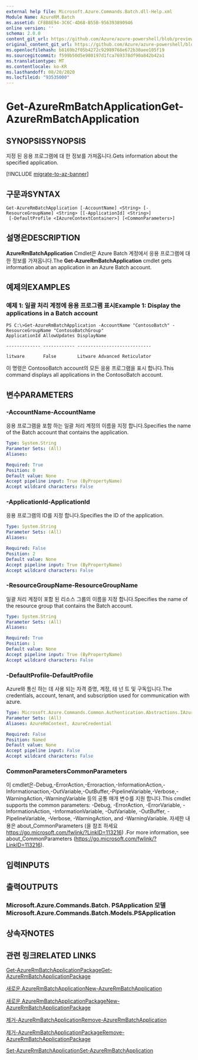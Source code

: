 ```yaml
---
external help file: Microsoft.Azure.Commands.Batch.dll-Help.xml
Module Name: AzureRM.Batch
ms.assetid: CF8B8E94-3C6C-4D68-B55B-956393890946
online version: ''
schema: 2.0.0
content_git_url: https://github.com/Azure/azure-powershell/blob/preview/src/ResourceManager/AzureBatch/Commands.Batch/help/Get-AzureRmBatchApplication.md
original_content_git_url: https://github.com/Azure/azure-powershell/blob/preview/src/ResourceManager/AzureBatch/Commands.Batch/help/Get-AzureRmBatchApplication.md
ms.openlocfilehash: b8169b2f05b4272c92989768e672b30aee105f19
ms.sourcegitcommit: f599b50d5e980197d1fca769378df90a842b42a1
ms.translationtype: MT
ms.contentlocale: ko-KR
ms.lasthandoff: 08/20/2020
ms.locfileid: "93535000"
---
```

# <span data-ttu-id="54aae-101">Get-AzureRmBatchApplication</span><span class="sxs-lookup"><span data-stu-id="54aae-101">Get-AzureRmBatchApplication</span></span>

## <span data-ttu-id="54aae-102">SYNOPSIS</span><span class="sxs-lookup"><span data-stu-id="54aae-102">SYNOPSIS</span></span>
<span data-ttu-id="54aae-103">지정 된 응용 프로그램에 대 한 정보를 가져옵니다.</span><span class="sxs-lookup"><span data-stu-id="54aae-103">Gets information about the specified application.</span></span>

[!INCLUDE [migrate-to-az-banner](../../includes/migrate-to-az-banner.md)]

## <span data-ttu-id="54aae-104">구문과</span><span class="sxs-lookup"><span data-stu-id="54aae-104">SYNTAX</span></span>

```
Get-AzureRmBatchApplication [-AccountName] <String> [-ResourceGroupName] <String> [[-ApplicationId] <String>]
 [-DefaultProfile <IAzureContextContainer>] [<CommonParameters>]
```

## <span data-ttu-id="54aae-105">설명은</span><span class="sxs-lookup"><span data-stu-id="54aae-105">DESCRIPTION</span></span>
<span data-ttu-id="54aae-106">**AzureRmBatchApplication** Cmdlet은 Azure Batch 계정에서 응용 프로그램에 대 한 정보를 가져옵니다.</span><span class="sxs-lookup"><span data-stu-id="54aae-106">The **Get-AzureRmBatchApplication** cmdlet gets information about an application in an Azure Batch account.</span></span>

## <span data-ttu-id="54aae-107">예제의</span><span class="sxs-lookup"><span data-stu-id="54aae-107">EXAMPLES</span></span>

### <span data-ttu-id="54aae-108">예제 1: 일괄 처리 계정에 응용 프로그램 표시</span><span class="sxs-lookup"><span data-stu-id="54aae-108">Example 1: Display the applications in a Batch account</span></span>
```
PS C:\>Get-AzureRmBatchApplication -AccountName "ContosoBatch" -ResourceGroupName "ContosoBatchGroup"
ApplicationId AllowUpdates DisplayName

------------- ------------ ----------------------------

litware       False        Litware Advanced Reticulator
```

<span data-ttu-id="54aae-109">이 명령은 ContosoBatch account의 모든 응용 프로그램을 표시 합니다.</span><span class="sxs-lookup"><span data-stu-id="54aae-109">This command displays all applications in the ContosoBatch account.</span></span>

## <span data-ttu-id="54aae-110">변수</span><span class="sxs-lookup"><span data-stu-id="54aae-110">PARAMETERS</span></span>

### <span data-ttu-id="54aae-111">-AccountName</span><span class="sxs-lookup"><span data-stu-id="54aae-111">-AccountName</span></span>
<span data-ttu-id="54aae-112">응용 프로그램을 포함 하는 일괄 처리 계정의 이름을 지정 합니다.</span><span class="sxs-lookup"><span data-stu-id="54aae-112">Specifies the name of the Batch account that contains the application.</span></span>

```yaml
Type: System.String
Parameter Sets: (All)
Aliases: 

Required: True
Position: 0
Default value: None
Accept pipeline input: True (ByPropertyName)
Accept wildcard characters: False
```

### <span data-ttu-id="54aae-113">-ApplicationId</span><span class="sxs-lookup"><span data-stu-id="54aae-113">-ApplicationId</span></span>
<span data-ttu-id="54aae-114">응용 프로그램의 ID를 지정 합니다.</span><span class="sxs-lookup"><span data-stu-id="54aae-114">Specifies the ID of the application.</span></span>

```yaml
Type: System.String
Parameter Sets: (All)
Aliases: 

Required: False
Position: 2
Default value: None
Accept pipeline input: True (ByPropertyName)
Accept wildcard characters: False
```

### <span data-ttu-id="54aae-115">-ResourceGroupName</span><span class="sxs-lookup"><span data-stu-id="54aae-115">-ResourceGroupName</span></span>
<span data-ttu-id="54aae-116">일괄 처리 계정이 포함 된 리소스 그룹의 이름을 지정 합니다.</span><span class="sxs-lookup"><span data-stu-id="54aae-116">Specifies the name of the resource group that contains the Batch account.</span></span>

```yaml
Type: System.String
Parameter Sets: (All)
Aliases: 

Required: True
Position: 1
Default value: None
Accept pipeline input: True (ByPropertyName)
Accept wildcard characters: False
```

### <span data-ttu-id="54aae-117">-DefaultProfile</span><span class="sxs-lookup"><span data-stu-id="54aae-117">-DefaultProfile</span></span>
<span data-ttu-id="54aae-118">Azure와 통신 하는 데 사용 되는 자격 증명, 계정, 테 넌 트 및 구독입니다.</span><span class="sxs-lookup"><span data-stu-id="54aae-118">The credentials, account, tenant, and subscription used for communication with azure.</span></span>

```yaml
Type: Microsoft.Azure.Commands.Common.Authentication.Abstractions.IAzureContextContainer
Parameter Sets: (All)
Aliases: AzureRmContext, AzureCredential

Required: False
Position: Named
Default value: None
Accept pipeline input: False
Accept wildcard characters: False
```

### <span data-ttu-id="54aae-119">CommonParameters</span><span class="sxs-lookup"><span data-stu-id="54aae-119">CommonParameters</span></span>
<span data-ttu-id="54aae-120">이 cmdlet은-Debug,-ErrorAction,-Erroraction,-InformationAction,-Informationaction,-OutVariable,-OutBuffer,-PipelineVariable,-Verbose,-WarningAction,-WarningVariable 등의 공통 매개 변수를 지원 합니다.</span><span class="sxs-lookup"><span data-stu-id="54aae-120">This cmdlet supports the common parameters: -Debug, -ErrorAction, -ErrorVariable, -InformationAction, -InformationVariable, -OutVariable, -OutBuffer, -PipelineVariable, -Verbose, -WarningAction, and -WarningVariable.</span></span> <span data-ttu-id="54aae-121">자세한 내용은 about_CommonParameters (을 참조 하세요 https://go.microsoft.com/fwlink/?LinkID=113216) .</span><span class="sxs-lookup"><span data-stu-id="54aae-121">For more information, see about_CommonParameters (https://go.microsoft.com/fwlink/?LinkID=113216).</span></span>

## <span data-ttu-id="54aae-122">입력</span><span class="sxs-lookup"><span data-stu-id="54aae-122">INPUTS</span></span>

## <span data-ttu-id="54aae-123">출력</span><span class="sxs-lookup"><span data-stu-id="54aae-123">OUTPUTS</span></span>

### <span data-ttu-id="54aae-124">Microsoft.Azure.Commands.Batch. PSApplication 모델</span><span class="sxs-lookup"><span data-stu-id="54aae-124">Microsoft.Azure.Commands.Batch.Models.PSApplication</span></span>

## <span data-ttu-id="54aae-125">상속자</span><span class="sxs-lookup"><span data-stu-id="54aae-125">NOTES</span></span>

## <span data-ttu-id="54aae-126">관련 링크</span><span class="sxs-lookup"><span data-stu-id="54aae-126">RELATED LINKS</span></span>

[<span data-ttu-id="54aae-127">Get-AzureRmBatchApplicationPackage</span><span class="sxs-lookup"><span data-stu-id="54aae-127">Get-AzureRmBatchApplicationPackage</span></span>](./Get-AzureRmBatchApplicationPackage.md)

[<span data-ttu-id="54aae-128">새로운 AzureRmBatchApplication</span><span class="sxs-lookup"><span data-stu-id="54aae-128">New-AzureRmBatchApplication</span></span>](./New-AzureRmBatchApplication.md)

[<span data-ttu-id="54aae-129">새로운 AzureRmBatchApplicationPackage</span><span class="sxs-lookup"><span data-stu-id="54aae-129">New-AzureRmBatchApplicationPackage</span></span>](./New-AzureRmBatchApplicationPackage.md)

[<span data-ttu-id="54aae-130">제거-AzureRmBatchApplication</span><span class="sxs-lookup"><span data-stu-id="54aae-130">Remove-AzureRmBatchApplication</span></span>](./Remove-AzureRmBatchApplication.md)

[<span data-ttu-id="54aae-131">제거-AzureRmBatchApplicationPackage</span><span class="sxs-lookup"><span data-stu-id="54aae-131">Remove-AzureRmBatchApplicationPackage</span></span>](./Remove-AzureRmBatchApplicationPackage.md)

[<span data-ttu-id="54aae-132">Set-AzureRmBatchApplication</span><span class="sxs-lookup"><span data-stu-id="54aae-132">Set-AzureRmBatchApplication</span></span>](./Set-AzureRmBatchApplication.md)



